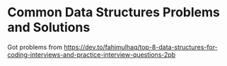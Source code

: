 # Common Data Structures Problems and Solutions

Got problems from https://dev.to/fahimulhaq/top-8-data-structures-for-coding-interviews-and-practice-interview-questions-2pb 

